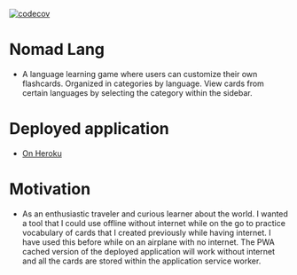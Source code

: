 [![codecov](https://codecov.io/gh/Dj-Viking/Nomad-Lang/branch/main/graph/badge.svg?token=X4CXPYZE2O)](https://codecov.io/gh/Dj-Viking/Nomad-Lang)

# Nomad Lang
* A language learning game where users can customize their own flashcards. Organized in categories by language. View cards from certain languages by selecting the category within the sidebar.

# Deployed application 
* <a href="https://nomad-lang.herokuapp.com" rel="noopener noreferrer">
  On Heroku
</a>

# Motivation
* As an enthusiastic traveler and curious learner about the world. I wanted a tool that I could use offline without internet while on the go to practice vocabulary of cards that I created previously while having internet. I have used this before while on an airplane with no internet. The PWA cached version of the deployed application will work without internet and all the cards are stored within the application service worker.
<!-- 
# Usage

* (gif here soon) -->

<!-- 
# Coming soon
* Picture uploads - ability to upload pictures to resemble the vocabulary word. User will have the ability to upload their own pictures only for a given size. 
* Statistics tracking - the app will track how often the user has correctly answered the translation and will display the words that need more work more often.  -->
